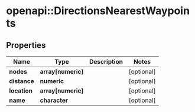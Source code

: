 # openapi::DirectionsNearestWaypoints

## Properties
Name | Type | Description | Notes
------------ | ------------- | ------------- | -------------
**nodes** | **array[numeric]** |  | [optional] 
**distance** | **numeric** |  | [optional] 
**location** | **array[numeric]** |  | [optional] 
**name** | **character** |  | [optional] 


